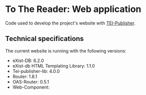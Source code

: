 # To The Reader: Web application
Code used to develop the project's website with [TEI-Publisher](https://teipublisher.com/exist/apps/tei-publisher-home/index.html).

## Technical specifications
The current website is running with the following versions:
* eXist-DB: 6.2.0
* eXist-db HTML Templating Library: 1.1.0
* Tei-publisher-lib: 4.0.0
* Router: 1.8.1
* OAS-Router: 0.5.1
* Web-Component: 
